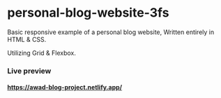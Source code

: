 # personal-blog-website-3fs
Basic responsive example of a personal blog website, Written entirely in HTML & CSS.

Utilizing Grid & Flexbox.

### Live preview
#### https://awad-blog-project.netlify.app/
